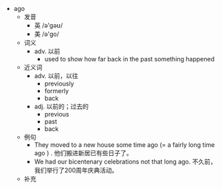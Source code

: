- ago
  - 发音
    - 英 /ə'gəʊ/
    - 美 /ə'ɡo/
  - 词义
    - adv. 以前
      - used to show how far back in the past something happened
  - 近义词
    - adv. 以前，以往
      - previously
      - formerly
      - back
    - adj. 以前的；过去的
      - previous
      - past
      - back
  - 例句
    - They moved to a new house some time ago (=  a fairly long time ago  ) . 他们搬进新居已有些日子了。
    - We had our bicentenary celebrations not that long ago. 不久前，我们举行了200周年庆典活动。
  - 补充